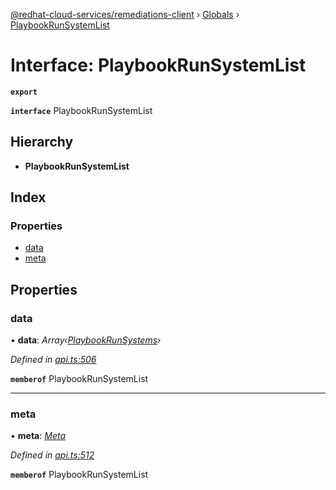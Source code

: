 [@redhat-cloud-services/remediations-client](../README.md) › [Globals](../globals.md) › [PlaybookRunSystemList](playbookrunsystemlist.md)

# Interface: PlaybookRunSystemList

**`export`** 

**`interface`** PlaybookRunSystemList

## Hierarchy

* **PlaybookRunSystemList**

## Index

### Properties

* [data](playbookrunsystemlist.md#data)
* [meta](playbookrunsystemlist.md#meta)

## Properties

###  data

• **data**: *Array‹[PlaybookRunSystems](playbookrunsystems.md)›*

*Defined in [api.ts:506](https://github.com/leSamo/javascript-clients/blob/master/packages/remediations/api.ts#L506)*

**`memberof`** PlaybookRunSystemList

___

###  meta

• **meta**: *[Meta](meta.md)*

*Defined in [api.ts:512](https://github.com/leSamo/javascript-clients/blob/master/packages/remediations/api.ts#L512)*

**`memberof`** PlaybookRunSystemList
